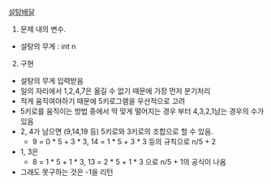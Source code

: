 <a href="https://www.acmicpc.net/problem/2839">설탕배달</a>

1. 문제 내의 변수.
- 설탕의 무게 : int n

2. 구현
- 설탕의 무게 입력받음
- 일의 자리에서 1,2,4,7은 옮길 수 없기 때문에 가장 먼저 분기처리
- 적게 움직여야하기 때문에 5키로그램을 우선적으로 고려
- 5키로를 움직이는 방법 중에서 딱 맞게 떨어지는 경우 부터 4,3,2,1남는 경우의 수가 있음
- 2, 4가 남으면 (9,14,19 등) 5키로와 3키로의 조합으로 할 수 있음.
  - 9 = 0 * 5 + 3 * 3, 14 = 1 * 5 + 3 * 3 등의 규칙으로 n/5 + 2
- 1, 3은 
  - 8 = 1 * 5 + 1 * 3, 13 = 2 * 5 + 1 * 3 으로  n/5 + 1의 공식이 나옴
- 그래도 못구하는 것은 -1을 리턴